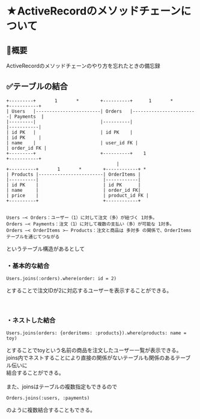 # ★ActiveRecordのメソッドチェーンについて
## 🧩概要
ActiveRecordのメソッドチェーンのやり方を忘れたときの備忘録


## ✅テーブルの結合
```
+---------+       1       *        +----------+      1       *         +-----------+
| Users   |------------------------| Orders   |------------------------| Payments  |
|---------|                        |----------|                        |-----------|
| id PK   |                        | id PK    |                        | id PK     |
| name    |                        | user_id FK |                      | order_id FK |
+---------+                        +----------+    1                   +-----------+
                                         |
+----------+       1       *        +------------+ *
| Products |------------------------| OrderItems |
|----------|                        |------------|
| id PK    |                        | id PK      |
| name     |                        | order_id FK|
| price    |                        | product_id FK |
+----------+                        +------------+


Users —< Orders：ユーザー（1）に対して注文（多）が紐づく 1対多。
Orders —< Payments：注文（1）に対して複数の支払い（多）が可能な 1対多。
Orders —< OrderItems >— Products：注文と商品は 多対多 の関係で、OrderItems テーブルを通じてつながる
```
というテーブル構造があるとして<br>

### ・基本的な結合
```
Users.joins(:orders).where(order: id = 2)
```
とすることで注文IDが2に対応するユーザーを表示することができる。<br>
<br>
<br>
### ・ネストした結合
```
Users.joins(orders: {orderitems: :products}).where(products: name = toy)
```
とすることでtoyという名前の商品を注文したユーザー一覧が表示できる。<br>
joins内でネストすることにより直接の関係がないテーブルも関係のあるテーブル伝いに<br>
結合することができる。<br>
<br>
また、joinsはテーブルの複数指定もできるので<br>
```
Orders.joins(:users, :payments)
```
のように複数結合することもできる。<br>
